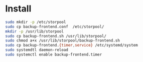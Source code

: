 
Install
===============================================================================

```bash
sudo mkdir -p /etc/storpool
sudo cp backup-frontend.conf  /etc/storpool/
mkdir -p /usr/lib/storpool
sudo cp backup-frontend.sh /usr/lib/storpool/
sudo chmod a+x /usr/lib/storpool/backup-frontend.sh
sudo cp backup-frontend.{timer,service} /etc/systemd/system
sudo systemdtl daemon-reload
sudo systemctl enable backup-frontend.timer
```

